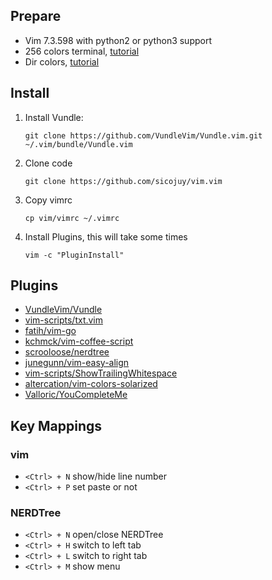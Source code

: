 ## Prepare

* Vim 7.3.598 with python2 or python3 support
* 256 colors terminal, [tutorial](http://www.robmeerman.co.uk/unix/256colours)
* Dir colors, [tutorial](https://github.com/seebi/dircolors-solarized)

## Install

1. Install Vundle:

   `git clone https://github.com/VundleVim/Vundle.vim.git ~/.vim/bundle/Vundle.vim`

2. Clone code

   `git clone https://github.com/sicojuy/vim.vim`

3. Copy vimrc

   `cp vim/vimrc ~/.vimrc`

4. Install Plugins, this will take some times

   `vim -c "PluginInstall"`

## Plugins

* [VundleVim/Vundle](https://github.com/VundleVim/Vundle.vim)
* [vim-scripts/txt.vim](https://github.com/vim-scripts/txt.vim)
* [fatih/vim-go](https://github.com/fatih/vim-go)
* [kchmck/vim-coffee-script](https://github.com/kchmck/vim-coffee-script)
* [scrooloose/nerdtree](https://github.com/scrooloose/nerdtree)
* [junegunn/vim-easy-align](https://github.com/junegunn/vim-easy-align)
* [vim-scripts/ShowTrailingWhitespace](https://github.com/vim-scripts/ShowTrailingWhitespace)
* [altercation/vim-colors-solarized](https://github.com/altercation/vim-colors-solarized)
* [Valloric/YouCompleteMe](https://github.com/Valloric/YouCompleteMe)

## Key Mappings

### vim

* `<Ctrl> + N` show/hide line number
* `<Ctrl> + P` set paste or not

### NERDTree

* `<Ctrl> + N` open/close NERDTree
* `<Ctrl> + H` switch to left tab
* `<Ctrl> + L` switch to right tab
* `<Ctrl> + M` show menu
